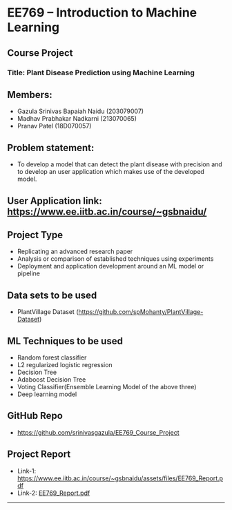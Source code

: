 # EE769 – Introduction to Machine Learning
## Course Project
### Title: Plant Disease Prediction using Machine Learning
## Members: 
<ul>
<li> Gazula Srinivas Bapaiah Naidu (203079007)</li>
<li> Madhav Prabhakar Nadkarni (213070065)</li>
<li> Pranav Patel (18D070057)</li>
</ul>

## Problem statement:
 * To develop a model that can detect the plant disease with precision and to develop an user application  which makes use of the developed model.

## User Application link: https://www.ee.iitb.ac.in/course/~gsbnaidu/

## Project Type
  * Replicating an advanced research paper
  * Analysis or comparison of established techniques using experiments
  * Deployment and application development around an ML model or pipeline

## Data sets to be used 
  * PlantVillage Dataset (https://github.com/spMohanty/PlantVillage-Dataset)

## ML Techniques to be used
  * Random forest classifier
  * L2 regularized logistic regression
  * Decision Tree
  * Adaboost Decision Tree
  * Voting Classifier(Ensemble Learning Model of the above three)
  * Deep learning model

## GitHub Repo
  * https://github.com/srinivasgazula/EE769_Course_Project

## Project Report
  * Link-1: https://www.ee.iitb.ac.in/course/~gsbnaidu/assets/files/EE769_Report.pdf
  * Link-2: [EE769_Report.pdf](https://github.com/srinivasgazula/Plant-Disease-Prediction-using-Machine-Learning/blob/b9e6e994bcf163b0449001fc23662aec4125e999/EE769_Report.pdf)
---
